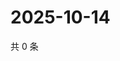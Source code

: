 # 2025-10-14

共 0 条

<!-- BEGIN BILIBILI -->
<!-- 最后更新时间 2025-10-14 00:10:46 +0800 -->

<!-- END BILIBILI -->